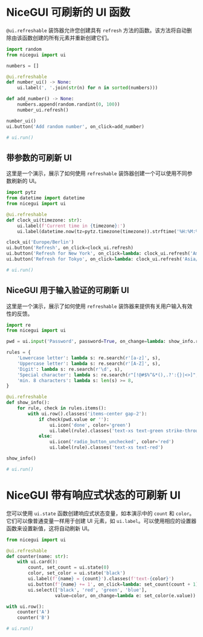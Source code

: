 # NiceGUI 可刷新的 UI 函数

`@ui.refreshable` 装饰器允许您创建具有 `refresh` 方法的函数。该方法将自动删除由该函数创建的所有元素并重新创建它们。

```python
import random
from nicegui import ui

numbers = []

@ui.refreshable
def number_ui() -> None:
    ui.label(', '.join(str(n) for n in sorted(numbers)))

def add_number() -> None:
    numbers.append(random.randint(0, 100))
    number_ui.refresh()

number_ui()
ui.button('Add random number', on_click=add_number)

# ui.run()
```

## 带参数的可刷新 UI

这里是一个演示，展示了如何使用 `refreshable` 装饰器创建一个可以使用不同参数刷新的 UI。

```python
import pytz
from datetime import datetime
from nicegui import ui

@ui.refreshable
def clock_ui(timezone: str):
    ui.label(f'Current time in {timezone}:')
    ui.label(datetime.now(tz=pytz.timezone(timezone)).strftime('%H:%M:%S'))

clock_ui('Europe/Berlin')
ui.button('Refresh', on_click=clock_ui.refresh)
ui.button('Refresh for New York', on_click=lambda: clock_ui.refresh('America/New_York'))
ui.button('Refresh for Tokyo', on_click=lambda: clock_ui.refresh('Asia/Tokyo'))

# ui.run()
```

## NiceGUI 用于输入验证的可刷新 UI

这里是一个演示，展示了如何使用 `refreshable` 装饰器来提供有关用户输入有效性的反馈。

```python
import re
from nicegui import ui

pwd = ui.input('Password', password=True, on_change=lambda: show_info.refresh())

rules = {
    'Lowercase letter': lambda s: re.search(r'[a-z]', s),
    'Uppercase letter': lambda s: re.search(r'[A-Z]', s),
    'Digit': lambda s: re.search(r'\d', s),
    'Special character': lambda s: re.search(r"[!@#$%^&*(),.?':{}|<>]", s),
    'min. 8 characters': lambda s: len(s) >= 8,
}

@ui.refreshable
def show_info():
    for rule, check in rules.items():
        with ui.row().classes('items-center gap-2'):
            if check(pwd.value or ''):
                ui.icon('done', color='green')
                ui.label(rule).classes('text-xs text-green strike-through')
            else:
                ui.icon('radio_button_unchecked', color='red')
                ui.label(rule).classes('text-xs text-red')

show_info()

# ui.run()
```

# NiceGUI 带有响应式状态的可刷新 UI

您可以使用 `ui.state` 函数创建响应式状态变量，如本演示中的 `count` 和 `color`。它们可以像普通变量一样用于创建 UI 元素，如 `ui.label`。可以使用相应的设置器函数来设置新值，这将自动刷新 UI。

```python
from nicegui import ui

@ui.refreshable
def counter(name: str):
    with ui.card():
        count, set_count = ui.state(0)
        color, set_color = ui.state('black')
        ui.label(f'{name} = {count}').classes(f'text-{color}')
        ui.button(f'{name} += 1', on_click=lambda: set_count(count + 1))
        ui.select(['black', 'red', 'green', 'blue'],
                  value=color, on_change=lambda e: set_color(e.value))

with ui.row():
    counter('A')
    counter('B')

# ui.run()
```
